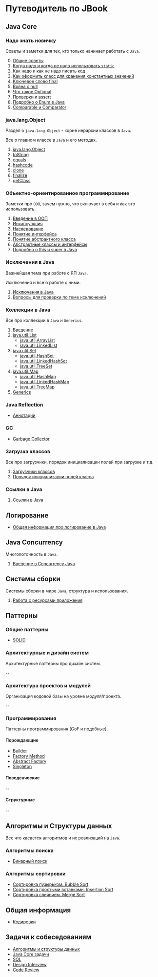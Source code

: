 # Путеводитель по JBook

## Java Core

### Надо знать новичку

Советы и заметки для тех, кто только начинает работать с `Java`.

0. [Общие советы](jcore/beginner/common_advices.md)
1. [Когда надо и когда не надо использовать `static`](jcore/beginner/static_java.md)
2. [Как надо и как не надо писать код](jcore/beginner/code_style.md)
3. [Как оформить класс для хранения константных значений](jcore/beginner/classes_for_static.md)
4. [Ключевое слово final](jcore/beginner/final.md)
5. [Война с null](jcore/beginner/null_war.md)
6. [Что такое Optional](jcore/beginner/optional.md)
7. [Проверки и assert](jcore/beginner/assertions.md)
8. [Подробно о Enum в Java](jcore/beginner/enum.md)
9. [Comparable и Comparator](jcore/beginner/comparable_comparator.md)

### java.lang.Object

Раздел о `java.lang.Object` - корне иерархии классов в `Java`.

Все о главном классе в `Java` и его методах.

1. [java.lang.Object](jcore/object/intro.md)
2. [toString](jcore/object/toString.md)
3. [equals](jcore/object/equals.md)
4. [hashcode](jcore/object/hashcode.md)
5. [clone](jcore/object/clone.md)
6. [finalize](jcore/object/finalize.md)
7. [getClass](jcore/object/getClass.md)

### Объектно-ориентированное программирование

Заметки про `ООП`, зачем нужно, что включает в себя и как это использовать.

1. [Введение в ООП](jcore/oop/intro.md)
2. [Инкапсуляция](jcore/oop/encapsulation.md)
3. [Наследование](jcore/oop/inheritance.md)
4. [Понятие интерфейса](jcore/oop/interface.md)
5. [Понятие абстрактного класса](jcore/oop/abstract_class.md)
6. [Абстрактные классы и интерфейсы](jcore/oop/abstract_vs_interface.md)
7. [Подробно о this и super в Java](jcore/oop/this_super.md)

### Исключения в Java

Важнейшая тема при работе с ЯП `Java`.

Исключения и все о работе с ними.

1. [Исключения в Java](jcore/exceptions/exceptions.md)
2. [Вопросы для проверки по теме исключений](jcore/exceptions/questions.md)

### Коллекции в Java

Все про коллекции в `Java` и `Generics`.

1. [Введение](jcore/collections/intro.md)
2. [java.util.List](jcore/collections/list/intro.md)
    * [java.util.ArrayList](jcore/collections/list/array_list.md)
    * [java.util.LinkedList](jcore/collections/list/linked_list.md)
3. [java.util.Set](jcore/collections/set/intro.md)
    * [java.util.HashSet](jcore/collections/set/hash_set.md)
    * [java.util.LinkedHashSet](jcore/collections/set/linked_hash_set.md)
    * [java.util.TreeSet](jcore/collections/set/tree_set.md)
4. [java.util.Map](jcore/collections/map/intro.md)
    * [java.util.HashMap](jcore/collections/map/hash_map.md)
    * [java.util.LinkedHashMap](jcore/collections/map/linked_hash_map.md)
    * [java.util.TreeMap](jcore/collections/map/tree_map.md)
5. [Generics](jcore/collections/generics/generics.md)

### Java Reflection

* [Аннотации](jcore/annotations.md)

### GC

* [Garbage Collector](jcore/garbage_collector.md)

### Загрузка классов

Все про загрузчики, порядок инициализации полей при загрузке и т.д.

1. [Загрузчики классов](jcore/class_loading.md)
2. [Порядок инициализации полей класса](jcore/beginner/order_of_loading.md)

### Ссылки в Java

  1. [Ссылки в Java](jcore/reference.md)

## Логирование

* [Общая информация про логирование в Java](logging/logging.md)

## Java Concurrency

Многопоточность в `Java`.

1. [Введение в Concurrency Java](jcore/concurrency/intro.md)

## Системы сборки

  Системы сборки в мире `Java`, структура и использования.

  1. [Работа с ресурсами приложения](build/resources.md)

## Паттерны

### Общие паттерны

* [SOLID](patterns/SOLID.md)

### Архитектурные и дизайн систем

Архитектурные паттерны про дизайн систем.

--

### Архитектура проектов и модулей

Организация кодовой базы на уровне модуля/проекта.

--

### Программирования

Паттерны программирования (GoF и подобные).

#### Порождающие

* [Builder](patterns/programming/creational/builder.md)
* [Factory Method](patterns/programming/creational/factory_method.md)
* [Abstract Factory](patterns/programming/creational/abstract_factory.md)
* [Singleton](patterns/programming/creational/singleton.md)

#### Поведенческие

--

#### Структурные

--

## Алгоритмы и Структуры данных

Все что касается алгоритмов и их реализаций на `Java`.

### Алгоритмы поиска

* [Бинарный поиск](algorithms/search/binary.md)

### Алгоритмы сортировки

* [Сортировка пузырьком. Bubble Sort](algorithms/sorting/bubble.md)
* [Сортировка простыми вставками. Insertion Sort](algorithms/sorting/insertion.md)
* [Сортировка слиянием. Merge Sort](algorithms/sorting/insertion.md)

## Общая информация

* [Кодировки](other/encoding.md)

## Задачи к собеседованиям

* [Алгоритмы и структуры данных](interview/algorithms/intro.md)
* [Java Core задачи](interview/core/intro.md)
* [SQL](interview/sql/intro.md)
* [Design Interview](interview/design_interview/intro.md)
* [Code Review](interview/code_review/intro.md)
